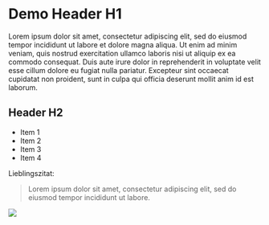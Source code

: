 # Demo Header H1

Lorem ipsum dolor sit amet, consectetur adipiscing elit, sed do eiusmod tempor incididunt ut labore et dolore magna aliqua. Ut enim ad minim veniam, quis nostrud exercitation ullamco laboris nisi ut aliquip ex ea commodo consequat. Duis aute irure dolor in reprehenderit in voluptate velit esse cillum dolore eu fugiat nulla pariatur. Excepteur sint occaecat cupidatat non proident, sunt in culpa qui officia deserunt mollit anim id est laborum.

## Header H2

* Item 1
* Item 2
* Item 3
* Item 4

Lieblingszitat:

> Lorem ipsum dolor sit amet, consectetur adipiscing elit, sed do eiusmod tempor incididunt ut labore.


<img src="https://images.freeimages.com/images/small-previews/d2f/bluebells-2007-1374105.jpg"/>
